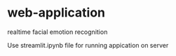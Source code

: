 # web-application
realtime facial emotion recognition

Use streamlit.ipynb file for running appication on server
